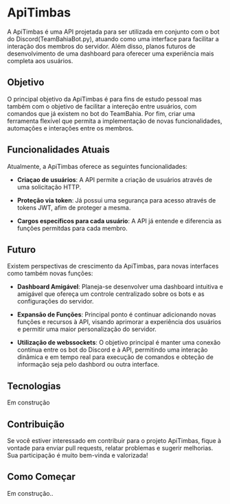 # ApiTimbas

A ApiTimbas é uma API projetada para ser utilizada em conjunto com o bot do Discord(TeamBahiaBot.py), atuando como uma interface para facilitar a interação dos membros do servidor. Além disso, planos futuros de desenvolvimento de uma dashboard para oferecer uma experiência mais completa aos usuários.

## Objetivo

O principal objetivo da ApiTimbas é para fins de estudo pessoal mas também com o objetivo de facilitar a intereção entre usuários, com comandos que já existem no bot do TeamBahia. Por fim, criar uma ferramenta flexível que permita a implementação de novas funcionalidades, automações e interações entre os membros.

## Funcionalidades Atuais

Atualmente, a ApiTimbas oferece as seguintes funcionalidades:

- **Criaçao de usuários**: A API permite a criação de usuários através de uma solicitação HTTP.

- **Proteção via token**: Já possui uma segurança para acesso através de tokens JWT, afim de proteger a mesma.

- **Cargos específicos para cada usuário**: A API já entende e diferencia as funções permitdas para cada membro.


## Futuro

Existem perspectivas de crescimento da ApiTimbas, para novas interfaces como também novas funções:

- **Dashboard Amigável**: Planeja-se desenvolver uma dashboard intuitiva e amigável que ofereça um controle centralizado sobre os bots e as configurações do servidor.

- **Expansão de Funções**: Principal ponto é continuar adicionando novas funções e recursos à API, visando aprimorar a experiência dos usuários e permitir uma maior personalização do servidor.

- **Utilização de webssockets**: O objetivo principal é manter uma conexão contínua entre os bot do Discord e à API, permitindo uma interação dinâmica e em tempo real para execução de comandos e obteção de informação seja pelo dashbord ou outra interface.

## Tecnologias
Em construção

## Contribuição

Se você estiver interessado em contribuir para o projeto ApiTimbas, fique à vontade para enviar pull requests, relatar problemas e sugerir melhorias. Sua participação é muito bem-vinda e valorizada!

## Como Começar

Em construção..
